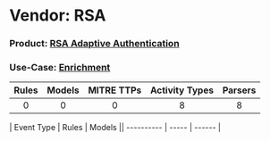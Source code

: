 Vendor: RSA
===========
### Product: [RSA Adaptive Authentication](../ds_rsa_rsa_adaptive_authentication.md)
### Use-Case: [Enrichment](../../../../UseCases/uc_enrichment.md)

| Rules | Models | MITRE TTPs | Activity Types | Parsers |
|:-----:|:------:|:----------:|:--------------:|:-------:|
|   0   |   0    |     0      |       8        |    8    |

| Event Type | Rules | Models || ---------- | ----- | ------ |
